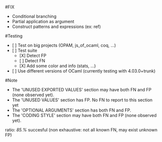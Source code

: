 #FIX
- Conditional branching
- Partial application as argument
- Construct patterns and expressions (ex: ref)

#Testing
- \[ \] Test on big projects (OPAM, js_of_ocaml, coq, ...)
- \[ \] Test suite
	+ \[X\] Detect FP
	+ \[ \] Detect FN
	+ \[X\] Add some color and info (stats, ...)
- \[ \] Use different versions of OCaml (currently testing with 4.03.0+trunk)


#Note
- The 'UNUSED EXPORTED VALUES' section may have both FN and FP (none observed yet).
- The 'UNUSED VALUES' section has FP. No FN to report to this section yet
- The 'OPTIONAL ARGUMENTS' section has both FN and FP.
- The 'CODING STYLE' section may have both FN and FP (none observed yet).

ratio: *85.%* succesful (non exhaustive: not all known FN, may exist unknown FP)
